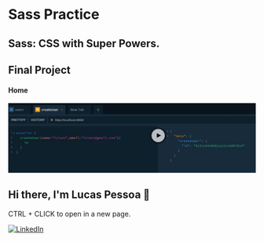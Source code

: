 # Sass Practice
## Sass: CSS with Super Powers.

## Final Project

#### Home 

<img src="https://raw.githubusercontent.com/lucasdepessoa/graphql-rest-test-1/main/backend/src/img/createAndReturnId.JPG">



## Hi there, I'm Lucas Pessoa 👋

<p>CTRL + CLICK to open in a new page.</p>

[![LinkedIn](https://img.shields.io/static/v1?label=&message=LinkedIn&color=blue&style=flat-square&logo=LinkedIn)](https://linkedin.com/in/lucasdepessoa)